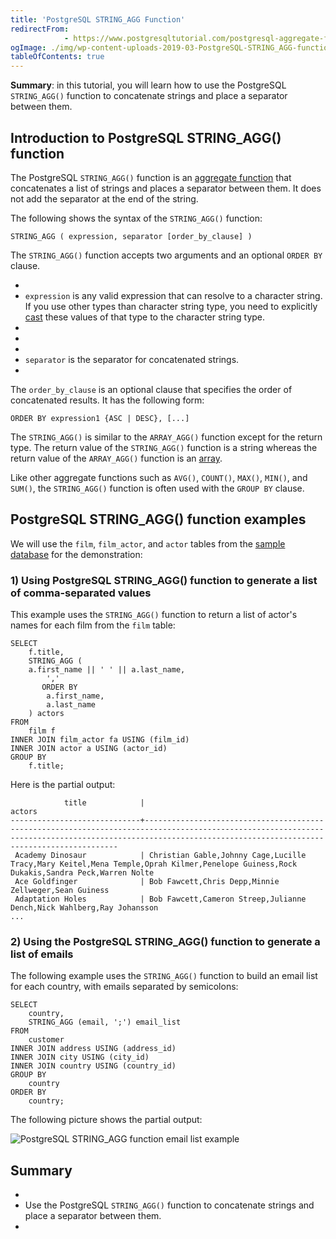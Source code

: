 ```yaml
---
title: 'PostgreSQL STRING_AGG Function'
redirectFrom: 
            - https://www.postgresqltutorial.com/postgresql-aggregate-functions/postgresql-string_agg-function/
ogImage: ./img/wp-content-uploads-2019-03-PostgreSQL-STRING_AGG-function-email-list-example.png
tableOfContents: true
---
```



**Summary**: in this tutorial, you will learn how to use the PostgreSQL `STRING_AGG()` function to concatenate strings and place a separator between them.





## Introduction to PostgreSQL STRING_AGG() function





The PostgreSQL `STRING_AGG()` function is an [aggregate function](https://www.postgresqltutorial.com/postgresql-aggregate-functions/) that concatenates a list of strings and places a separator between them. It does not add the separator at the end of the string.





The following shows the syntax of the `STRING_AGG()` function:





```
STRING_AGG ( expression, separator [order_by_clause] )
```





The `STRING_AGG()` function accepts two arguments and an optional `ORDER BY` clause.





- 
- `expression` is any valid expression that can resolve to a character string. If you use other types than character string type, you need to explicitly [cast](/docs/postgresql/postgresql-cast) these values of that type to the character string type.
- 
-
- 
- `separator` is the separator for concatenated strings.
- 





The `order_by_clause` is an optional clause that specifies the order of concatenated results. It has the following form:





```
ORDER BY expression1 {ASC | DESC}, [...]
```





The `STRING_AGG()` is similar to the `ARRAY_AGG()` function except for the return type. The return value of the `STRING_AGG()` function is a string whereas the return value of the `ARRAY_AGG()` function is an [array](/docs/postgresql/postgresql-array).





Like other aggregate functions such as `AVG()`, `COUNT()`, `MAX()`, `MIN()`, and `SUM()`, the `STRING_AGG()` function is often used with the `GROUP BY` clause.





## PostgreSQL STRING_AGG() function examples





We will use the `film`, `film_actor`, and `actor` tables from the [sample database](https://www.postgresqltutorial.com/postgresql-getting-started/postgresql-sample-database/) for the demonstration:





### 1) Using PostgreSQL STRING_AGG() function to generate a list of comma-separated values





This example uses the `STRING_AGG()` function to return a list of actor's names for each film from the `film` table:





```
SELECT
    f.title,
    STRING_AGG (
	a.first_name || ' ' || a.last_name,
        ','
       ORDER BY
        a.first_name,
        a.last_name
    ) actors
FROM
    film f
INNER JOIN film_actor fa USING (film_id)
INNER JOIN actor a USING (actor_id)
GROUP BY
    f.title;
```





Here is the partial output:





```
            title            |                                                                                                   actors
-----------------------------+------------------------------------------------------------------------------------------------------------------------------------------------------------------------------------------------------------
 Academy Dinosaur            | Christian Gable,Johnny Cage,Lucille Tracy,Mary Keitel,Mena Temple,Oprah Kilmer,Penelope Guiness,Rock Dukakis,Sandra Peck,Warren Nolte
 Ace Goldfinger              | Bob Fawcett,Chris Depp,Minnie Zellweger,Sean Guiness
 Adaptation Holes            | Bob Fawcett,Cameron Streep,Julianne Dench,Nick Wahlberg,Ray Johansson
...
```





### 2) Using the PostgreSQL STRING_AGG() function to generate a list of emails





The following example uses the `STRING_AGG()` function to build an email list for each country, with emails separated by semicolons:





```
SELECT
    country,
    STRING_AGG (email, ';') email_list
FROM
    customer
INNER JOIN address USING (address_id)
INNER JOIN city USING (city_id)
INNER JOIN country USING (country_id)
GROUP BY
    country
ORDER BY
    country;
```





The following picture shows the partial output:





![PostgreSQL STRING_AGG function email list example](./img/wp-content-uploads-2019-03-PostgreSQL-STRING_AGG-function-email-list-example.png)





## Summary





- 
- Use the PostgreSQL `STRING_AGG()` function to concatenate strings and place a separator between them.
- 


